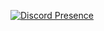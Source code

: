 [![Discord Presence](https://lanyard.cnrad.dev/api/879040988285370429)](https://discord.com/users/879040988285370429)
